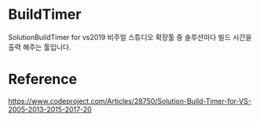 # BuildTimer
SolutionBuildTimer for vs2019
비주얼 스튜디오 확장툴 중 솔루션마다 빌드 시간을 출력 해주는 툴입니다.

# Reference
https://www.codeproject.com/Articles/28750/Solution-Build-Timer-for-VS-2005-2013-2015-2017-20
